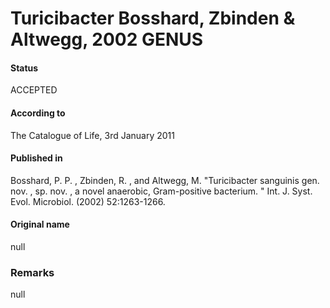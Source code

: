 Turicibacter Bosshard, Zbinden & Altwegg, 2002 GENUS
=======

#### Status
ACCEPTED

#### According to
The Catalogue of Life, 3rd January 2011

#### Published in
Bosshard, P. P. , Zbinden, R. , and Altwegg, M. "Turicibacter sanguinis gen. nov. , sp. nov. , a novel anaerobic, Gram-positive bacterium. " Int. J. Syst. Evol. Microbiol. (2002) 52:1263-1266.

#### Original name
null

### Remarks
null